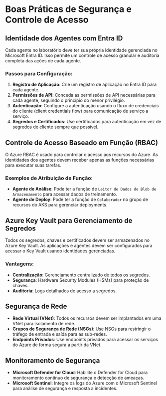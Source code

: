# Boas Práticas de Segurança e Controle de Acesso

## Identidade dos Agentes com Entra ID

Cada agente no laboratório deve ter sua própria identidade gerenciada no Microsoft Entra ID. Isso permite um controle de acesso granular e auditoria completa das ações de cada agente.

### Passos para Configuração:

1.  **Registro de Aplicação**: Crie um registro de aplicação no Entra ID para cada agente.
2.  **Permissões de API**: Conceda as permissões de API necessárias para cada agente, seguindo o princípio do menor privilégio.
3.  **Autenticação**: Configure a autenticação usando o fluxo de credenciais do cliente (client credentials flow) para comunicação de serviço a serviço.
4.  **Segredos e Certificados**: Use certificados para autenticação em vez de segredos de cliente sempre que possível.

## Controle de Acesso Baseado em Função (RBAC)

O Azure RBAC é usado para controlar o acesso aos recursos do Azure. As identidades dos agentes devem receber apenas as funções necessárias para executar suas tarefas.

### Exemplos de Atribuição de Função:

*   **Agente de Análise**: Pode ter a função de `Leitor de Dados de Blob de Armazenamento` para acessar dados de treinamento.
*   **Agente de Deploy**: Pode ter a função de `Colaborador` no grupo de recursos do AKS para gerenciar deployments.

## Azure Key Vault para Gerenciamento de Segredos

Todos os segredos, chaves e certificados devem ser armazenados no Azure Key Vault. As aplicações e agentes devem ser configurados para acessar o Key Vault usando identidades gerenciadas.

### Vantagens:

*   **Centralização**: Gerenciamento centralizado de todos os segredos.
*   **Segurança**: Hardware Security Modules (HSMs) para proteção de chaves.
*   **Auditoria**: Logs detalhados de acesso a segredos.

## Segurança de Rede

*   **Rede Virtual (VNet)**: Todos os recursos devem ser implantados em uma VNet para isolamento de rede.
*   **Grupos de Segurança de Rede (NSGs)**: Use NSGs para restringir o tráfego de entrada e saída para as sub-redes.
*   **Endpoints Privados**: Use endpoints privados para acessar os serviços do Azure de forma segura a partir da VNet.

## Monitoramento de Segurança

*   **Microsoft Defender for Cloud**: Habilite o Defender for Cloud para monitoramento contínuo de segurança e detecção de ameaças.
*   **Microsoft Sentinel**: Integre os logs do Azure com o Microsoft Sentinel para análise de segurança e resposta a incidentes.


